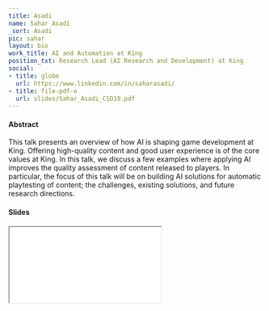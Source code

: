 ```yaml
---
title: Asadi
name: Sahar Asadi
_sort: Asadi
pic: sahar
layout: bio
work_title: AI and Automation at King
position_txt: Research Lead (AI Research and Development) at King
social:
- title: globe
  url: https://www.linkedin.com/in/saharasadi/
- title: file-pdf-o
  url: slides/Sahar_Asadi_CSD19.pdf
---
```


#### Abstract
This talk presents an overview of how AI is shaping game development at King. Offering high-quality content and good user experience is of the core values at King. In this talk, we discuss a few examples where applying AI improves the quality assessment of content released to players. In particular, the focus of this talk will be on building AI solutions for automatic playtesting of content; the challenges, existing solutions, and future research directions.

#### Slides
<iframe class="slides" src="pdf/web/viewer.html?file=/slides/Sahar_Asadi_CSD19.pdf"></iframe>